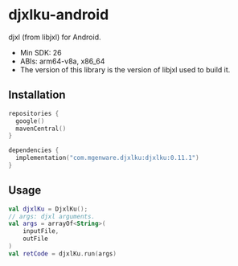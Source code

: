 # djxlku-android

djxl (from libjxl) for Android.

- Min SDK: 26
- ABIs: arm64-v8a, x86_64
- The version of this library is the version of libjxl used to build it.

## Installation

```kotlin
repositories {
  google()
  mavenCentral()
}

dependencies {
  implementation("com.mgenware.djxlku:djxlku:0.11.1")
}
```

## Usage

```kotlin
val djxlKu = DjxlKu();
// args: djxl arguments.
val args = arrayOf<String>(
    inputFile,
    outFile
)
val retCode = djxlKu.run(args)
```
